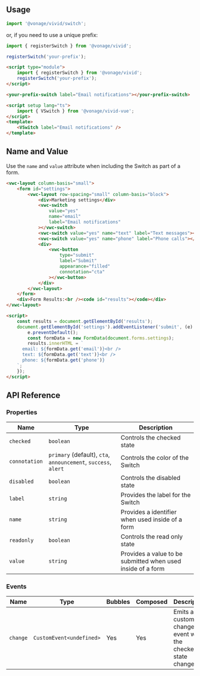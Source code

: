 ## Usage

<vwc-tabs>
<vwc-tab label="Web component"></vwc-tab>
<vwc-tab-panel>

```js
import '@vonage/vivid/switch';
```

or, if you need to use a unique prefix:

```js
import { registerSwitch } from '@vonage/vivid';

registerSwitch('your-prefix');
```

```html preview
<script type="module">
	import { registerSwitch } from '@vonage/vivid';
	registerSwitch('your-prefix');
</script>

<your-prefix-switch label="Email notifications"></your-prefix-switch>
```

</vwc-tab-panel>
<vwc-tab label="Vue"></vwc-tab>
<vwc-tab-panel>

```html
<script setup lang="ts">
	import { VSwitch } from '@vonage/vivid-vue';
</script>
<template>
	<VSwitch label="Email notifications" />
</template>
```

</vwc-tab-panel>
</vwc-tabs>

## Name and Value

Use the `name` and `value` attribute when including the Switch as part of a form.

```html preview
<vwc-layout column-basis="small">
	<form id="settings">
		<vwc-layout row-spacing="small" column-basis="block">
			<div>Marketing settings</div>
			<vwc-switch
				value="yes"
				name="email"
				label="Email notifications"
			></vwc-switch>
			<vwc-switch value="yes" name="text" label="Text messages"></vwc-switch>
			<vwc-switch value="yes" name="phone" label="Phone calls"></vwc-switch>
			<div>
				<vwc-button
					type="submit"
					label="Submit"
					appearance="filled"
					connotation="cta"
				></vwc-button>
			</div>
		</vwc-layout>
	</form>
	<div>Form Results:<br /><code id="results"></code></div>
</vwc-layout>

<script>
	const results = document.getElementById('results');
	document.getElementById('settings').addEventListener('submit', (e) => {
		e.preventDefault();
		const formData = new FormData(document.forms.settings);
		results.innerHTML = `
      email: ${formData.get('email')}<br />
      text: ${formData.get('text')}<br />
      phone: ${formData.get('phone')}
    `;
	});
</script>
```

## API Reference

### Properties

<div class="table-wrapper">

| Name          | Type                                                           | Description                                                 |
| ------------- | -------------------------------------------------------------- | ----------------------------------------------------------- |
| `checked`     | `boolean`                                                      | Controls the checked state                                  |
| `connotation` | `primary` (default), `cta`, `announcement`, `success`, `alert` | Controls the color of the Switch                            |
| `disabled`    | `boolean`                                                      | Controls the disabled state                                 |
| `label`       | `string`                                                       | Provides the label for the Switch                           |
| `name`        | `string`                                                       | Provides a identifier when used inside of a form            |
| `readonly`    | `boolean`                                                      | Controls the read only state                                |
| `value`       | `string`                                                       | Provides a value to be submitted when used inside of a form |

</div>

### Events

<div class="table-wrapper">

| Name     | Type                     | Bubbles | Composed | Description                                                |
| -------- | ------------------------ | ------- | -------- | ---------------------------------------------------------- |
| `change` | `CustomEvent<undefined>` | Yes     | Yes      | Emits a custom change event when the checked state changes |

</div>
